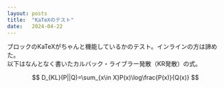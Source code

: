 ```yaml
---
layout: posts
title:  "KaTeXのテスト"
date:   2024-04-22
---
```

ブロックのKaTeXがちゃんと機能しているかのテスト。インラインの方は諦めた。<br>
以下はなんとなく書いたカルバック・ライブラー発散（KR発散）の式。

$$
D_{KL}(P||Q)=\sum_{x\in X}P(x)\log\frac{P(x)}{Q(x)}
$$
